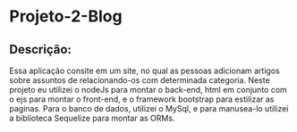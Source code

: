 # Projeto-2-Blog
## Descrição:
Essa aplicação consite em um site, no qual as pessoas adicionam artigos sobre assuntos de relacionando-os com determinada categoria.
Neste projeto eu utilizei o nodeJs para montar o back-end, html em conjunto com o ejs para montar o front-end, e o framework bootstrap para estilizar as paginas.
Para o banco de dados, utilizei o MySql, e para manusea-lo utilizei a biblioteca Sequelize para montar as ORMs.
 

